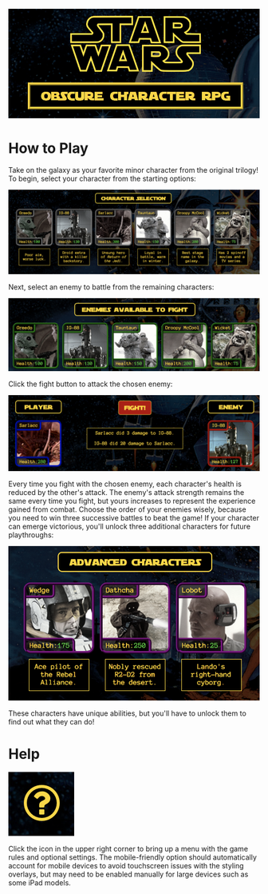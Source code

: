 ![alt text](https://github.com/awberez/sw-game/blob/master/assets/images/readme_1.png "Header Image")
# How to Play
Take on the galaxy as your favorite minor character from the original trilogy! To begin, select your character from the starting options:

![alt text](https://github.com/awberez/sw-game/blob/master/assets/images/readme_2.png "Characters Image")

Next, select an enemy to battle from the remaining characters:

![alt text](https://github.com/awberez/sw-game/blob/master/assets/images/readme_3.png "Enemies Image")

Click the fight button to attack the chosen enemy:

![alt text](https://github.com/awberez/sw-game/blob/master/assets/images/readme_6.png "Advanced Characters Image")

Every time you fight with the chosen enemy, each character's health is reduced by the other's attack. The enemy's attack strength remains the same every time you fight, but yours increases to represent the experience gained from combat. Choose the order of your enemies wisely, because you need to win three successive battles to beat the game! If your character can emerge victorious, you'll unlock three additional characters for future playthroughs:

![alt text](https://github.com/awberez/sw-game/blob/master/assets/images/readme_4.png "Advanced Characters Image")

These characters have unique abilities, but you'll have to unlock them to find out what they can do!

# Help
![alt text](https://github.com/awberez/sw-game/blob/master/assets/images/readme_5.png "Help Image") 

Click the icon in the upper right corner to bring up a menu with the game rules and optional settings. The mobile-friendly option should automatically account for mobile devices to avoid touchscreen issues with the styling overlays, but may need to be enabled manually for large devices such as some iPad models.
